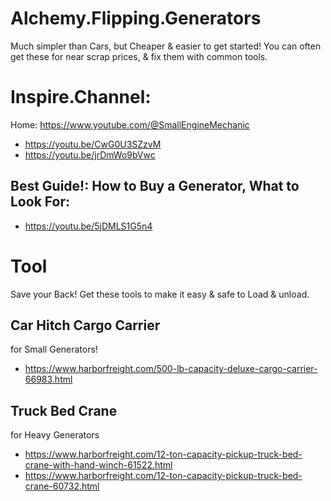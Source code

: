 # Alchemy.Flipping.Generators
Much simpler than Cars, but Cheaper & easier to get started! You can often get these for near scrap prices, & fix them with common tools.

# Inspire.Channel:
Home: https://www.youtube.com/@SmallEngineMechanic
- https://youtu.be/CwG0U3SZzvM 
- https://youtu.be/jrDmWo9bVwc

## Best Guide!: How to Buy a Generator, What to Look For:
- https://youtu.be/5jDMLS1G5n4

# Tool
Save your Back! Get these tools to make it easy & safe to Load & unload.
## Car Hitch Cargo Carrier
for Small Generators!
- https://www.harborfreight.com/500-lb-capacity-deluxe-cargo-carrier-66983.html

## Truck Bed Crane
for Heavy Generators
- https://www.harborfreight.com/12-ton-capacity-pickup-truck-bed-crane-with-hand-winch-61522.html
- https://www.harborfreight.com/12-ton-capacity-pickup-truck-bed-crane-60732.html
